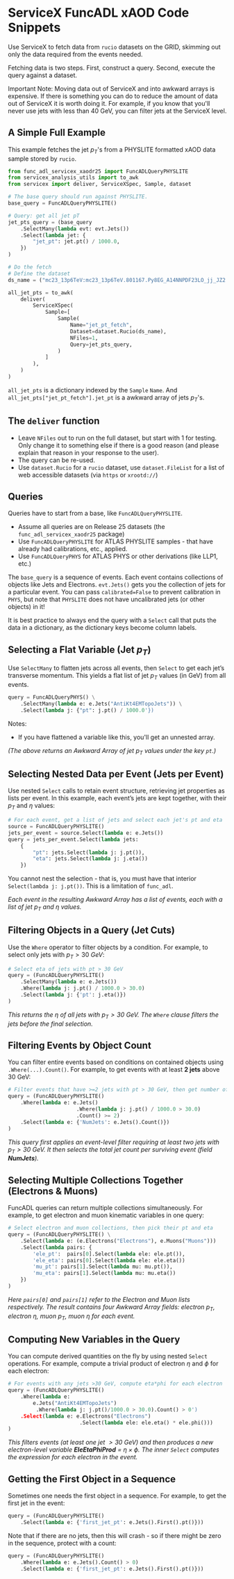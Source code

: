 # ServiceX FuncADL xAOD Code Snippets

Use ServiceX to fetch data from `rucio` datasets on the GRID, skimming out only the data required from the events needed.

Fetching data is two steps. First, construct a query. Second, execute the query against a dataset.

Important Note: Moving data out of ServiceX and into awkward arrays is expensive. If there is something you can do to reduce the amount of data out of ServiceX it is worth doing it. For example, if you know that you'll never use jets with less than 40 GeV, you can filter jets at the ServiceX level.

## A Simple Full Example

This example fetches the jet $p_T$'s from a PHYSLITE formatted xAOD data sample stored by `rucio`.

```python
from func_adl_servicex_xaodr25 import FuncADLQueryPHYSLITE
from servicex_analysis_utils import to_awk
from servicex import deliver, ServiceXSpec, Sample, dataset

# The base query should run against PHYSLITE.
base_query = FuncADLQueryPHYSLITE()

# Query: get all jet pT
jet_pts_query = (base_query
    .SelectMany(lambda evt: evt.Jets())
    .Select(lambda jet: {
        "jet_pt": jet.pt() / 1000.0,
    })
)

# Do the fetch
# Define the dataset
ds_name = ("mc23_13p6TeV:mc23_13p6TeV.801167.Py8EG_A14NNPDF23LO_jj_JZ2.deriv.DAOD_PHYSLITE.e8514_e8528_a911_s4114_r15224_r15225_p6697")

all_jet_pts = to_awk(
    deliver(
        ServiceXSpec(
            Sample=[
                Sample(
                    Name="jet_pt_fetch",
                    Dataset=dataset.Rucio(ds_name),
                    NFiles=1,
                    Query=jet_pts_query,
                )
            ]
        ),
    )
)
```

`all_jet_pts` is a dictionary indexed by the `Sample` `Name`. And `all_jet_pts["jet_pt_fetch"].jet_pt` is a awkward array of jets $p_T$'s.

## The `deliver` function

* Leave `NFiles` out to run on the full dataset, but start with 1 for testing. Only change it to something else if there is a good reason (and please explain that reason in your response to the user).
* The query can be re-used.
* Use `dataset.Rucio` for a `rucio` dataset, use `dataset.FileList` for a list of web accessible datasets (via `https` or `xrootd://`)

## Queries

Queries have to start from a base, like `FuncADLQueryPHYSLITE`.

* Assume all queries are on Release 25 datasets (the `func_adl_servicex_xaodr25` package)
* Use `FuncADLQueryPHYSLITE` for ATLAS PHYSLITE samples - that have already had calibrations, etc., applied.
* Use `FuncADLQueryPHYS` for ATLAS PHYS or other derivations (like LLP1, etc.)

The `base_query` is a sequence of events. Each event contains collections of objects like Jets and Electrons. `evt.Jets()` gets you the collection of jets for a particular event. You can pass `calibrated=False` to prevent calibration in `PHYS`, but note that `PHYSLITE` does not have uncalibrated jets (or other objects) in it!

It is best practice to always end the query with a `Select` call that puts the data in a dictionary, as the dictionary keys become column labels.

## Selecting a Flat Variable (Jet $p_T$)

Use `SelectMany` to flatten jets across all events, then `Select` to get each jet’s transverse momentum. This yields a flat list of jet $p_T$ values (in GeV) from all events.

```python
query = FuncADLQueryPHYS() \
    .SelectMany(lambda e: e.Jets("AntiKt4EMTopoJets")) \
    .Select(lambda j: {"pt": j.pt() / 1000.0'})
```

Notes:

- If you have flattened a variable like this, you'll get an unnested array.

*(The above returns an Awkward Array of jet $p_T$ values under the key `pt`.)*

## Selecting Nested Data per Event (Jets per Event)

Use nested `Select` calls to retain event structure, retrieving jet properties as lists per event. In this example, each event’s jets are kept together, with their $p_T$ and $\eta$ values:

```python
# For each event, get a list of jets and select each jet's pt and eta
source = FuncADLQueryPHYSLITE()
jets_per_event = source.Select(lambda e: e.Jets())
query = jets_per_event.Select(lambda jets: 
    {
        "pt": jets.Select(lambda j: j.pt()),
        "eta": jets.Select(lambda j: j.eta())
    })
```

You cannot nest the selection - that is, you must have that interior `Select(lambda j: j.pt())`. This is a limitation of `func_adl`.

*Each event in the resulting Awkward Array has a list of events, each with a list of jet $p_T$ and $\eta$ values.*

## Filtering Objects in a Query (Jet Cuts)

Use the `Where` operator to filter objects by a condition. For example, to select only jets with $p_T > 30~GeV$:

```python
# Select eta of jets with pt > 30 GeV
query = (FuncADLQueryPHYSLITE()
    .SelectMany(lambda e: e.Jets())
    .Where(lambda j: j.pt() / 1000.0 > 30.0)
    .Select(lambda j: {'pt': j.eta()})
)
```

*This returns the $\eta$ of all jets with $p_T > 30$ GeV. The `Where` clause filters the jets before the final selection.*

## Filtering Events by Object Count

You can filter entire events based on conditions on contained objects using `.Where(...).Count()`. For example, to get events with at least **2 jets** above 30 GeV:

```python
# Filter events that have >=2 jets with pt > 30 GeV, then get number of jets in those events
query = (FuncADLQueryPHYSLITE()
    .Where(lambda e: e.Jets()
                      .Where(lambda j: j.pt() / 1000.0 > 30.0)
                      .Count() >= 2)
    .Select(lambda e: {'NumJets': e.Jets().Count()})
)
```

*This query first applies an event-level filter requiring at least two jets with $p_T>30$ GeV. It then selects the total jet count per surviving event (field **NumJets**).*

## Selecting Multiple Collections Together (Electrons & Muons)

FuncADL queries can return multiple collections simultaneously. For example, to get electron and muon kinematic variables in one query:

```python
# Select electron and muon collections, then pick their pt and eta
query = (FuncADLQueryPHYSLITE() \
    .Select(lambda e: (e.Electrons("Electrons"), e.Muons("Muons")))
    .Select(lambda pairs: {
        'ele_pt':  pairs[0].Select(lambda ele: ele.pt()),
        'ele_eta': pairs[0].Select(lambda ele: ele.eta())
        'mu_pt': pairs[1].Select(lambda mu: mu.pt()),
        'mu_eta': pairs[1].Select(lambda mu: mu.eta())
    })
)
```

*Here `pairs[0]` and `pairs[1]` refer to the Electron and Muon lists respectively. The result contains four Awkward Array fields: electron $p_T$, electron $\eta$, muon $p_T$, muon $\eta$ for each event.*

## Computing New Variables in the Query

You can compute derived quantities on the fly by using nested `Select` operations. For example, compute a trivial product of electron $\eta$ and $\phi$ for each electron:

```python
# For events with any jets >30 GeV, compute eta*phi for each electron
query = (FuncADLQueryPHYSLITE()
    .Where(lambda e: 
        e.Jets("AntiKt4EMTopoJets")
         .Where(lambda j: j.pt()/1000.0 > 30.0).Count() > 0')
    .Select(lambda e: e.Electrons("Electrons")
                       .Select(lambda ele: ele.eta() * ele.phi()))
)
```

*This filters events (at least one jet $>30$ GeV) and then produces a new electron-level variable **EleEtaPhiProd** = $\eta \times \phi$. The inner `Select` computes the expression for each electron in the event.*

## Getting the First Object in a Sequence

Sometimes one needs the first object in a sequence. For example, to get the first jet in the event:

```python
query = (FuncADLQueryPHYSLITE()
    .Select(lambda e: {'first_jet_pt': e.Jets().First().pt()}))
```

Note that if there are no jets, then this will crash - so if there might be zero in the sequence, protect with a count:

```python
query = (FuncADLQueryPHYSLITE()
    .Where(lambda e: e.Jets().Count() > 0)
    .Select(lambda e: {'first_jet_pt': e.Jets().First().pt()}))
```
